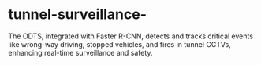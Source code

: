 # tunnel-surveillance-
The ODTS, integrated with Faster R-CNN, detects and tracks critical events like wrong-way driving, stopped vehicles, and fires in tunnel CCTVs, enhancing real-time surveillance and safety.
